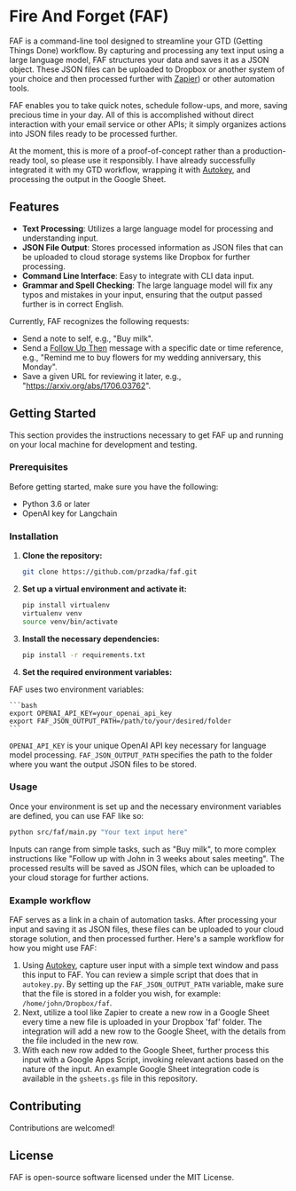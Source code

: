 
# Fire And Forget (FAF)

FAF is a command-line tool designed to streamline your GTD (Getting Things Done) workflow. By capturing and processing any text input using a large language model, FAF structures your data and saves it as a JSON object. These JSON files can be uploaded to Dropbox or another system of your choice and then processed further with [Zapier](https://zapier.com)) or other automation tools. 

FAF enables you to take quick notes, schedule follow-ups, and more, saving precious time in your day. All of this is accomplished without direct interaction with your email service or other APIs; it simply organizes actions into JSON files ready to be processed further.

At the moment, this is more of a proof-of-concept rather than a production-ready tool, so please use it responsibly. I have already successfully integrated it with my GTD workflow, wrapping it with [Autokey](https://github.com/autokey/autokey), and processing the output in the Google Sheet.

## Features

- **Text Processing**: Utilizes a large language model for processing and understanding input.
- **JSON File Output**: Stores processed information as JSON files that can be uploaded to cloud storage systems like Dropbox for further processing.
- **Command Line Interface**: Easy to integrate with CLI data input.
- **Grammar and Spell Checking**: The large language model will fix any typos and mistakes in your input, ensuring that the output passed further is in correct English.

Currently, FAF recognizes the following requests:

- Send a note to self, e.g., "Buy milk".
- Send a [Follow Up Then](https://www.followupthen.com) message with a specific date or time reference, e.g., "Remind me to buy flowers for my wedding anniversary, this Monday".
- Save a given URL for reviewing it later, e.g., "https://arxiv.org/abs/1706.03762".

## Getting Started

This section provides the instructions necessary to get FAF up and running on your local machine for development and testing.

### Prerequisites

Before getting started, make sure you have the following:

- Python 3.6 or later
- OpenAI key for Langchain

### Installation

1. **Clone the repository:**

    ```bash
    git clone https://github.com/przadka/faf.git
    ```

2. **Set up a virtual environment and activate it:**

    ```bash
    pip install virtualenv
    virtualenv venv
    source venv/bin/activate
    ```

3. **Install the necessary dependencies:**

    ```bash
    pip install -r requirements.txt
    ```

4. **Set the required environment variables:**

FAF uses two environment variables: 

    ```bash
    export OPENAI_API_KEY=your_openai_api_key
    export FAF_JSON_OUTPUT_PATH=/path/to/your/desired/folder
    ```

`OPENAI_API_KEY` is your unique OpenAI API key necessary for language model processing. `FAF_JSON_OUTPUT_PATH` specifies the path to the folder where you want the output JSON files to be stored.

### Usage

Once your environment is set up and the necessary environment variables are defined, you can use FAF like so:

```bash
python src/faf/main.py "Your text input here"
```

Inputs can range from simple tasks, such as "Buy milk", to more complex instructions like "Follow up with John in 3 weeks about sales meeting". The processed results will be saved as JSON files, which can be uploaded to your cloud storage for further actions.

### Example workflow

FAF serves as a link in a chain of automation tasks. After processing your input and saving it as JSON files, these files can be uploaded to your cloud storage solution, and then processed further. Here's a sample workflow for how you might use FAF:

1. Using [Autokey](https://github.com/autokey/autokey), capture user input with a simple text window and pass this input to FAF. You can review a simple script that does that in `autokey.py`. By setting up the `FAF_JSON_OUTPUT_PATH` variable, make sure that the file is stored in a folder you wish, for example: `/home/john/Dropbox/faf`.
2. Next, utilize a tool like Zapier to create a new row in a Google Sheet every time a new file is uploaded in your Dropbox 'faf' folder. The integration will add a new row to the Google Sheet, with the details from the file included in the new row.
3. With each new row added to the Google Sheet, further process this input with a Google Apps Script, invoking relevant actions based on the nature of the input. An example Google Sheet integration code is available in the `gsheets.gs` file in this repository.

## Contributing

Contributions are welcomed!

## License

FAF is open-source software licensed under the MIT License.

